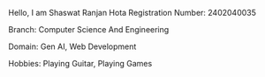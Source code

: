 Hello, I am Shaswat Ranjan Hota
Registration Number: 2402040035

Branch: Computer Science And Engineering

Domain: Gen AI, Web Development

Hobbies: Playing Guitar, Playing Games
